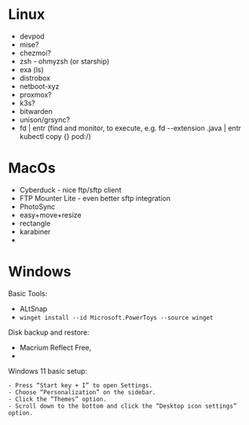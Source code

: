 
# Linux
- devpod
- mise?
- chezmoi?
- zsh - ohmyzsh (or starship)
- exa (ls)
- distrobox
- netboot-xyz
- proxmox?
- k3s?
- bitwarden
- unison/grsync?
- fd | entr (find and monitor, to execute, e.g. fd --extension .java | entr kubectl copy {} pod:/)

# MacOs
- Cyberduck - nice ftp/sftp client
- FTP Mounter Lite - even better sftp integration
- PhotoSync
- easy+move+resize
- rectangle
- karabiner
- 
# Windows

Basic Tools:
- ALtSnap
- `winget install --id Microsoft.PowerToys --source winget` 

Disk backup and restore:
- Macrium Reflect Free,
- 

Windows 11 basic setup:
```
- Press “Start key + I” to open Settings.
- Choose “Personalization” on the sidebar.
- Click the “Themes” option.
- Scroll down to the bottom and click the “Desktop icon settings” option.
```




